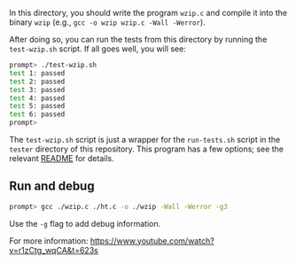 
In this directory, you should write the program `wzip.c` and compile it into
the binary `wzip` (e.g., `gcc -o wzip wzip.c -Wall -Werror`).

After doing so, you can run the tests from this directory by running the
`test-wzip.sh` script. If all goes well, you will see:

```sh
prompt> ./test-wzip.sh
test 1: passed
test 2: passed
test 3: passed
test 4: passed
test 5: passed
test 6: passed
prompt>
```

The `test-wzip.sh` script is just a wrapper for the `run-tests.sh` script in
the `tester` directory of this repository. This program has a few options; see
the relevant
[README](https://github.com/remzi-arpacidusseau/ostep-projects/blob/master/tester/README.md)
for details.

## Run and debug

```sh
prompt> gcc ./wzip.c ./ht.c -o ./wzip -Wall -Werror -g3
```
Use the `-g` flag to add debug information.

For more information:
https://www.youtube.com/watch?v=r1zCtg_wqCA&t=623s


